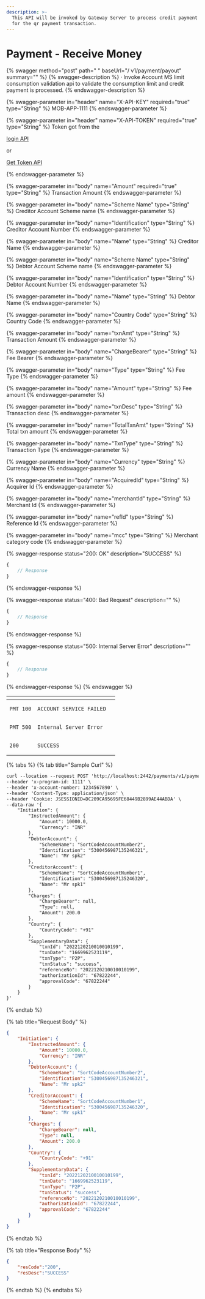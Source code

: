 ```yaml
---
description: >-
  This API will be invoked by Gateway Server to process credit payment request
  for the qr payment transaction.
---
```


# Payment - Receive Money



{% swagger method="post" path=" " baseUrl="/ v1/payment/payout" summary="" %}
{% swagger-description %}
· Invoke Account MS limit consumption validation api to validate the consumption limit and credit payment is processed.
{% endswagger-description %}

{% swagger-parameter in="header" name="X-API-KEY" required="true" type="String" %}
MOB-APP-1111
{% endswagger-parameter %}

{% swagger-parameter in="header" name="X-API-TOKEN" required="true" type="String" %}
Token got from the 

[login API](../../wallet/wallet-issuance/wallet-creation/api-specification/version-1/customer-on-boarding/api-specification/authentication-and-authorization/login-api.md)

 or 

[Get Token API](../../wallet/wallet-issuance/wallet-creation/api-specification/version-1/customer-on-boarding/common-apis/get-app-token-api.md)


{% endswagger-parameter %}

{% swagger-parameter in="body" name="Amount" required="true" type="String" %}
Transaction Amount
{% endswagger-parameter %}

{% swagger-parameter in="body" name="Scheme Name" type="String" %}
Creditor Account Scheme name
{% endswagger-parameter %}

{% swagger-parameter in="body" name="Identification" type="String" %}
Creditor Account Number
{% endswagger-parameter %}

{% swagger-parameter in="body" name="Name" type="String" %}
Creditor Name
{% endswagger-parameter %}

{% swagger-parameter in="body" name="Scheme Name" type="String" %}
Debtor Account Scheme name
{% endswagger-parameter %}

{% swagger-parameter in="body" name="Identification" type="String" %}
Debtor Account Number
{% endswagger-parameter %}

{% swagger-parameter in="body" name="Name" type="String" %}
Debtor Name
{% endswagger-parameter %}

{% swagger-parameter in="body" name="Country Code" type="String" %}
Country Code
{% endswagger-parameter %}

{% swagger-parameter in="body" name="txnAmt" type="String" %}
Transaction Amount
{% endswagger-parameter %}

{% swagger-parameter in="body" name="ChargeBearer" type="String" %}
Fee Bearer
{% endswagger-parameter %}

{% swagger-parameter in="body" name="Type" type="String" %}
Fee Type
{% endswagger-parameter %}

{% swagger-parameter in="body" name="Amount" type="String" %}
Fee amount
{% endswagger-parameter %}

{% swagger-parameter in="body" name="txnDesc" type="String" %}
Transaction desc
{% endswagger-parameter %}

{% swagger-parameter in="body" name="TotalTxnAmt" type="String" %}
Total txn amount
{% endswagger-parameter %}

{% swagger-parameter in="body" name="TxnType" type="String" %}
Transaction Type
{% endswagger-parameter %}

{% swagger-parameter in="body" name="Currency" type="String" %}
Currency Name
{% endswagger-parameter %}

{% swagger-parameter in="body" name="AcquiredId" type="String" %}
Acquirer Id
{% endswagger-parameter %}

{% swagger-parameter in="body" name="merchantId" type="String" %}
Merchant Id
{% endswagger-parameter %}

{% swagger-parameter in="body" name="refId" type="String" %}
Reference Id
{% endswagger-parameter %}

{% swagger-parameter in="body" name="mcc" type="String" %}
Merchant category code
{% endswagger-parameter %}

{% swagger-response status="200: OK" description="SUCCESS" %}
```javascript
{
    // Response
}
```
{% endswagger-response %}

{% swagger-response status="400: Bad Request" description="" %}
```javascript
{
    // Response
}
```
{% endswagger-response %}

{% swagger-response status="500: Internal Server Error" description="" %}
```javascript
{
    // Response
}
```
{% endswagger-response %}
{% endswagger %}

<table><thead><tr><th></th><th></th><th data-hidden></th></tr></thead><tbody><tr><td><pre><code>PMT_100
</code></pre></td><td><pre><code>ACCOUNT SERVICE FAILED
</code></pre></td><td></td></tr><tr><td><pre><code>PMT_500
</code></pre></td><td><pre><code>Internal Server Error
</code></pre></td><td></td></tr><tr><td><pre><code>200
</code></pre></td><td><pre><code>SUCCESS
</code></pre></td><td></td></tr></tbody></table>

{% tabs %}
{% tab title="Sample Curl" %}
```html
curl --location --request POST 'http://localhost:2442/payments/v1/payment/payout' \
--header 'x-program-id: 1111' \
--header 'x-account-number: 1234567890' \
--header 'Content-Type: application/json' \
--header 'Cookie: JSESSIONID=DC209CA95695FE68449B2899AE44ABDA' \
--data-raw '{
    "Initiation": {
        "InstructedAmount": {
            "Amount": 10000.0,
            "Currency": "INR"
        },
        "DebtorAccount": {
            "SchemeName": "SortCodeAccountNumber2",
            "Identification": "5300456987135246321",
            "Name": "Mr spk2"
        },
        "CreditorAccount": {
            "SchemeName": "SortCodeAccountNumber1",
            "Identification": "5300456987135246320",
            "Name": "Mr spk1"
        },
        "Charges": {
            "ChargeBearer": null,
            "Type": null,
            "Amount": 200.0
        },
        "Country": {
            "CountryCode": "+91"
        },
        "SupplementaryData": {
            "txnId": "2022120210010010199",
            "txnDate": "1669962523119",
            "txnType": "P2P",
            "txnStatus": "success",
            "referenceNo": "2022120210010010199",
            "authorizationId": "67822244",
            "approvalCode": "67822244"
        }
    }
}'
```
{% endtab %}

{% tab title="Request Body" %}
```json
{
    "Initiation": {
        "InstructedAmount": {
            "Amount": 10000.0,
            "Currency": "INR"
        },
        "DebtorAccount": {
            "SchemeName": "SortCodeAccountNumber2",
            "Identification": "5300456987135246321",
            "Name": "Mr spk2"
        },
        "CreditorAccount": {
            "SchemeName": "SortCodeAccountNumber1",
            "Identification": "5300456987135246320",
            "Name": "Mr spk1"
        },
        "Charges": {
            "ChargeBearer": null,
            "Type": null,
            "Amount": 200.0
        },
        "Country": {
            "CountryCode": "+91"
        },
        "SupplementaryData": {
            "txnId": "2022120210010010199",
            "txnDate": "1669962523119",
            "txnType": "P2P",
            "txnStatus": "success",
            "referenceNo": "2022120210010010199",
            "authorizationId": "67822244",
            "approvalCode": "67822244"
        }
    }
}
```
{% endtab %}

{% tab title="Response Body" %}
```json
{
    "resCode":"200",
    "resDesc":"SUCCESS"
}
```
{% endtab %}
{% endtabs %}
